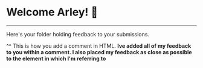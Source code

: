 # Welcome Arley! 👋 
--------------------------------------------------------------------
Here's your folder holding feedback to your submissions.
<!-- [enter comment --> 
^^ This is how you add a comment in HTML. 
**Ive added all of my feedback to you within a comment. I also placed  my feedback as close as possible to the element in which I'm referring to**
